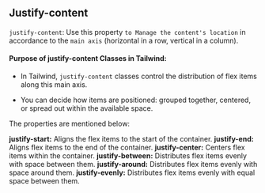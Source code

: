 ## Justify-content

`justify-content`: Use this property `to Manage the content's location` in accordance to the `main axis` (horizontal in a row, vertical in a column).

#### Purpose of justify-content Classes in Tailwind:

- In Tailwind, `justify-content` classes control the distribution of flex items along this main axis.

* You can decide how items are positioned: grouped together, centered, or spread out within the available space.

The properties are mentioned below:

**justify-start:** Aligns the flex items to the start of the container.
**justify-end:** Aligns flex items to the end of the container.
**justify-center:** Centers flex items within the container.
**justify-between:** Distributes flex items evenly with space between them.
**justify-around:** Distributes flex items evenly with space around them.
**justify-evenly:** Distributes flex items evenly with equal space between them.
